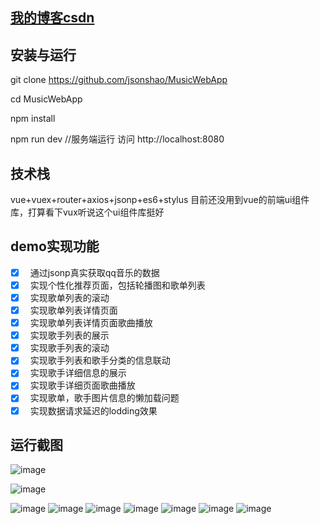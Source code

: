 ##  [我的博客csdn](http://blog.csdn.net/shao861210)
## 安装与运行

git clone https://github.com/jsonshao/MusicWebApp

cd MusicWebApp

npm install

npm run dev //服务端运行 访问 http://localhost:8080
## 技术栈
vue+vuex+router+axios+jsonp+es6+stylus 目前还没用到vue的前端ui组件库，打算看下vux听说这个ui组件库挺好
## demo实现功能

- [x]   通过jsonp真实获取qq音乐的数据
- [x]   实现个性化推荐页面，包括轮播图和歌单列表
- [x]   实现歌单列表的滚动
- [x]   实现歌单列表详情页面
- [x]   实现歌单列表详情页面歌曲播放
- [x]   实现歌手列表的展示
- [x]   实现歌手列表的滚动
- [x]   实现歌手列表和歌手分类的信息联动
- [x]   实现歌手详细信息的展示
- [x]   实现歌手详细页面歌曲播放
- [x]   实现歌单，歌手图片信息的懒加载问题
- [x]   实现数据请求延迟的lodding效果
## 运行截图
![image](https://github.com/jsonshao/MusicWebApp/raw/master/static/test1.png)

![image](https://github.com/jsonshao/MusicWebApp/raw/master/static/test3.png)

![image](https://github.com/jsonshao/MusicWebApp/raw/master/static/test5.png)
![image](https://github.com/jsonshao/MusicWebApp/raw/master/static/test6.png)
![image](https://github.com/jsonshao/MusicWebApp/raw/master/static/test7.png)
![image](https://github.com/jsonshao/MusicWebApp/raw/master/static/test8.png)
![image](https://github.com/jsonshao/MusicWebApp/raw/master/static/test9.png)
![image](https://github.com/jsonshao/MusicWebApp/raw/master/static/test10.png)
![image](https://github.com/jsonshao/MusicWebApp/raw/master/static/test11.png)


